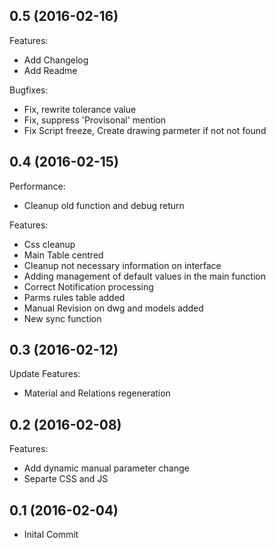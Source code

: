 ## 0.5 (2016-02-16)

Features:

  - Add Changelog
  - Add Readme

Bugfixes:

  - Fix, rewrite tolerance value
  - Fix, suppress 'Provisonal' mention
  - Fix Script freeze, Create drawing parmeter if not not found
  
## 0.4 (2016-02-15)

Performance:

  - Cleanup old function and debug return
  
Features:

  - Css cleanup
  - Main Table centred
  - Cleanup not necessary information on interface
  - Adding management of default values in the main function
  - Correct Notification processing
  - Parms rules table added
  - Manual Revision on dwg and models added
  - New sync function
  
## 0.3 (2016-02-12)

Update Features:

  - Material and Relations regeneration
  
## 0.2 (2016-02-08)

Features:

  - Add dynamic manual parameter change
  - Separte CSS and JS
  
## 0.1 (2016-02-04)

  - Inital Commit

